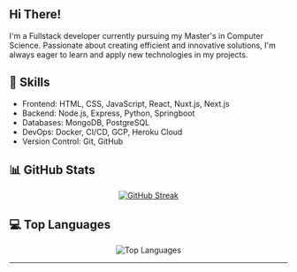 
## Hi There!
I'm a Fullstack developer currently pursuing my Master's in Computer Science. Passionate about creating efficient and innovative solutions, I'm always eager to learn and apply new technologies in my projects.

## 🚀 Skills
- Frontend: HTML, CSS, JavaScript, React, Nuxt.js, Next.js
- Backend: Node.js, Express, Python, Springboot
- Databases: MongoDB, PostgreSQL
- DevOps: Docker, CI/CD, GCP, Heroku Cloud
- Version Control: Git, GitHub

## 📊 GitHub Stats
<div align="center">


[![GitHub Streak](https://streak-stats.demolab.com?user=Rubayet19&theme=radical)](https://git.io/streak-stats)

</div>

## 💻 Top Languages
<div align="center">

![Top Languages](https://github-readme-stats.vercel.app/api/top-langs/?username=Rubayet19&layout=compact&theme=radical)

</div>


---

<div align="center">
  

</div>
